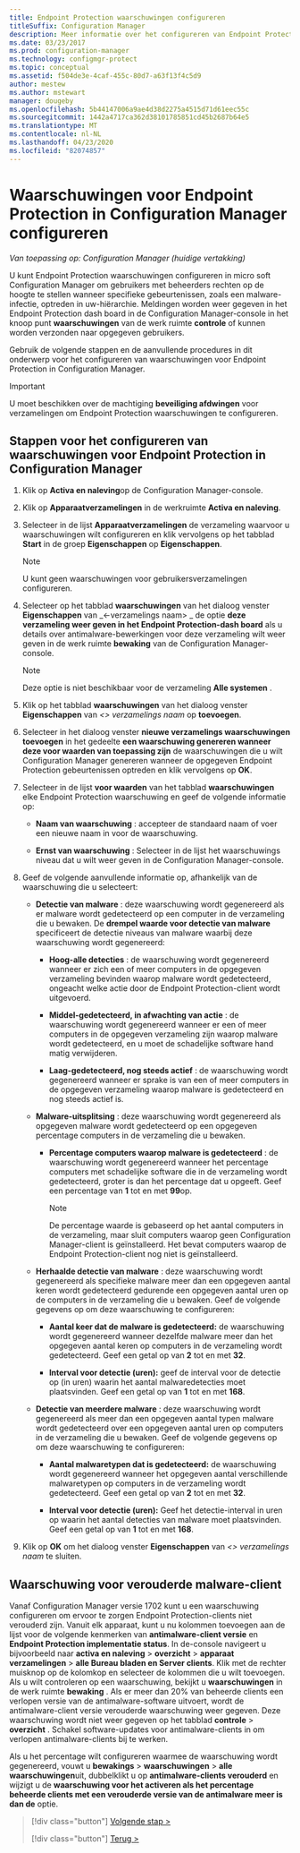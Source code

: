 ```yaml
---
title: Endpoint Protection waarschuwingen configureren
titleSuffix: Configuration Manager
description: Meer informatie over het configureren van Endpoint Protection waarschuwingen in Configuration Manager.
ms.date: 03/23/2017
ms.prod: configuration-manager
ms.technology: configmgr-protect
ms.topic: conceptual
ms.assetid: f504de3e-4caf-455c-80d7-a63f13f4c5d9
author: mestew
ms.author: mstewart
manager: dougeby
ms.openlocfilehash: 5b44147006a9ae4d38d2275a4515d71d61eec55c
ms.sourcegitcommit: 1442a4717ca362d38101785851cd45b2687b64e5
ms.translationtype: MT
ms.contentlocale: nl-NL
ms.lasthandoff: 04/23/2020
ms.locfileid: "82074857"
---
```

#  <a name="configure-alerts-for-endpoint-protection-in-configuration-manager"></a>Waarschuwingen voor Endpoint Protection in Configuration Manager configureren

*Van toepassing op: Configuration Manager (huidige vertakking)*

 U kunt Endpoint Protection waarschuwingen configureren in micro soft Configuration Manager om gebruikers met beheerders rechten op de hoogte te stellen wanneer specifieke gebeurtenissen, zoals een malware-infectie, optreden in uw-hiërarchie. Meldingen worden weer gegeven in het Endpoint Protection dash board in de Configuration Manager-console in het knoop punt **waarschuwingen** van de werk ruimte **controle** of kunnen worden verzonden naar opgegeven gebruikers.

 Gebruik de volgende stappen en de aanvullende procedures in dit onderwerp voor het configureren van waarschuwingen voor Endpoint Protection in Configuration Manager.

> [!IMPORTANT]
>  U moet beschikken over de machtiging **beveiliging afdwingen** voor verzamelingen om Endpoint Protection waarschuwingen te configureren.

## <a name="steps-to-configure-alerts-for-endpoint-protection-in-configuration-manager"></a>Stappen voor het configureren van waarschuwingen voor Endpoint Protection in Configuration Manager

1.  Klik op **Activa en naleving**op de Configuration Manager-console.

2.  Klik op **Apparaatverzamelingen** in de werkruimte **Activa en naleving**.

3.  Selecteer in de lijst **Apparaatverzamelingen** de verzameling waarvoor u waarschuwingen wilt configureren en klik vervolgens op het tabblad **Start** in de groep **Eigenschappen** op **Eigenschappen**.

    > [!NOTE]
    >  U kunt geen waarschuwingen voor gebruikersverzamelingen configureren.

4.  Selecteer op het tabblad **waarschuwingen** van het dialoog venster **Eigenschappen** van _<-verzamelings naam\> _ de optie **deze verzameling weer geven in het Endpoint Protection-dash board** als u details over antimalware-bewerkingen voor deze verzameling wilt weer geven in de werk ruimte **bewaking** van de Configuration Manager-console.

    > [!NOTE]
    >  Deze optie is niet beschikbaar voor de verzameling **Alle systemen** .

5.  Klik op het tabblad **waarschuwingen** van het dialoog venster **Eigenschappen** van _<\> verzamelings naam_ op **toevoegen**.

6.  Selecteer in het dialoog venster **nieuwe verzamelings waarschuwingen toevoegen** in het gedeelte **een waarschuwing genereren wanneer deze voor waarden van toepassing zijn** de waarschuwingen die u wilt Configuration Manager genereren wanneer de opgegeven Endpoint Protection gebeurtenissen optreden en klik vervolgens op **OK**.

7.  Selecteer in de lijst **voor waarden** van het tabblad **waarschuwingen** elke Endpoint Protection waarschuwing en geef de volgende informatie op:

    -   **Naam van waarschuwing** : accepteer de standaard naam of voer een nieuwe naam in voor de waarschuwing.

    -   **Ernst van waarschuwing** : Selecteer in de lijst het waarschuwings niveau dat u wilt weer geven in de Configuration Manager-console.

8.  Geef de volgende aanvullende informatie op, afhankelijk van de waarschuwing die u selecteert:

    -   **Detectie van malware** : deze waarschuwing wordt gegenereerd als er malware wordt gedetecteerd op een computer in de verzameling die u bewaken. De **drempel waarde voor detectie van malware** specificeert de detectie niveaus van malware waarbij deze waarschuwing wordt gegenereerd:

        -   **Hoog-alle detecties** : de waarschuwing wordt gegenereerd wanneer er zich een of meer computers in de opgegeven verzameling bevinden waarop malware wordt gedetecteerd, ongeacht welke actie door de Endpoint Protection-client wordt uitgevoerd.

        -   **Middel-gedetecteerd, in afwachting van actie** : de waarschuwing wordt gegenereerd wanneer er een of meer computers in de opgegeven verzameling zijn waarop malware wordt gedetecteerd, en u moet de schadelijke software hand matig verwijderen.

        -   **Laag-gedetecteerd, nog steeds actief** : de waarschuwing wordt gegenereerd wanneer er sprake is van een of meer computers in de opgegeven verzameling waarop malware is gedetecteerd en nog steeds actief is.

    -   **Malware-uitsplitsing** : deze waarschuwing wordt gegenereerd als opgegeven malware wordt gedetecteerd op een opgegeven percentage computers in de verzameling die u bewaken.

        -   **Percentage computers waarop malware is gedetecteerd** : de waarschuwing wordt gegenereerd wanneer het percentage computers met schadelijke software die in de verzameling wordt gedetecteerd, groter is dan het percentage dat u opgeeft. Geef een percentage van **1** tot en met **99**op.

            > [!NOTE]
            >  De percentage waarde is gebaseerd op het aantal computers in de verzameling, maar sluit computers waarop geen Configuration Manager-client is geïnstalleerd. Het bevat computers waarop de Endpoint Protection-client nog niet is geïnstalleerd.

    -   **Herhaalde detectie van malware** : deze waarschuwing wordt gegenereerd als specifieke malware meer dan een opgegeven aantal keren wordt gedetecteerd gedurende een opgegeven aantal uren op de computers in de verzameling die u bewaken. Geef de volgende gegevens op om deze waarschuwing te configureren:

        -   **Aantal keer dat de malware is gedetecteerd:** de waarschuwing wordt gegenereerd wanneer dezelfde malware meer dan het opgegeven aantal keren op computers in de verzameling wordt gedetecteerd. Geef een getal op van **2** tot en met **32**.

        -   **Interval voor detectie (uren):** geef de interval voor de detectie op (in uren) waarin het aantal malwaredetecties moet plaatsvinden. Geef een getal op van **1** tot en met **168**.

    -   **Detectie van meerdere malware** : deze waarschuwing wordt gegenereerd als meer dan een opgegeven aantal typen malware wordt gedetecteerd over een opgegeven aantal uren op computers in de verzameling die u bewaken. Geef de volgende gegevens op om deze waarschuwing te configureren:

        -   **Aantal malwaretypen dat is gedetecteerd:** de waarschuwing wordt gegenereerd wanneer het opgegeven aantal verschillende malwaretypen op computers in de verzameling wordt gedetecteerd. Geef een getal op van **2** tot en met **32**.

        -   **Interval voor detectie (uren):** Geef het detectie-interval in uren op waarin het aantal detecties van malware moet plaatsvinden. Geef een getal op van **1** tot en met **168**.

9. Klik op **OK** om het dialoog venster **Eigenschappen** van _<\> verzamelings naam_ te sluiten.  

## <a name="alert-for-outdated-malware-client"></a>Waarschuwing voor verouderde malware-client

Vanaf Configuration Manager versie 1702 kunt u een waarschuwing configureren om ervoor te zorgen Endpoint Protection-clients niet verouderd zijn. Vanuit elk apparaat, kunt u nu kolommen toevoegen aan de lijst voor de volgende kenmerken van **antimalware-client versie** en **Endpoint Protection implementatie status**. In de-console navigeert u bijvoorbeeld naar **activa en naleving** > **overzicht** > **apparaat verzamelingen** > **alle Bureau bladen en Server clients**. Klik met de rechter muisknop op de kolomkop en selecteer de kolommen die u wilt toevoegen. Als u wilt controleren op een waarschuwing, bekijkt u **waarschuwingen** in de werk ruimte **bewaking** . Als er meer dan 20% van beheerde clients een verlopen versie van de antimalware-software uitvoert, wordt de antimalware-client versie verouderde waarschuwing weer gegeven. Deze waarschuwing wordt niet weer gegeven op het tabblad **controle** > **overzicht** . Schakel software-updates voor antimalware-clients in om verlopen antimalware-clients bij te werken.

Als u het percentage wilt configureren waarmee de waarschuwing wordt gegenereerd, vouwt u **bewakings** > **waarschuwingen** > **alle waarschuwingen**uit, dubbelklikt u op **antimalware-clients verouderd** en wijzigt u de **waarschuwing voor het activeren als het percentage beheerde clients met een verouderde versie van de antimalware meer is dan de** optie.

> [!div class="button"]
> [Volgende stap >](endpoint-definition-updates.md)
> 
> [!div class="button"]
> [Terug >](endpoint-protection-site-role.md)
